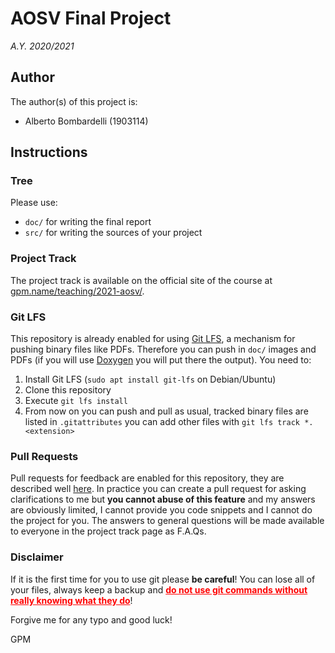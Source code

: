 # AOSV Final Project
_A.Y. 2020/2021_

## Author

The author(s) of this project is:
- Alberto Bombardelli (1903114)

## Instructions
### Tree

Please use:
- `doc/` for writing the final report
- `src/` for writing the sources of your project

### Project Track

The project track is available on the official site of the course at [gpm.name/teaching/2021-aosv/](https://gpm.name/teaching/2021-aosv/).

### Git LFS

This repository is already enabled for using [Git LFS](https://git-lfs.github.com/), a mechanism for pushing binary files like PDFs. Therefore you can push in `doc/` images and PDFs (if you will use [Doxygen](https://github.com/doxygen/doxygen) you will put there the output). You need to:

1. Install Git LFS (`sudo apt install git-lfs` on Debian/Ubuntu)
2. Clone this repository
3. Execute `git lfs install`
4. From now on you can push and pull as usual, tracked binary files are listed in `.gitattributes` you can add other files with `git lfs track *.<extension>`

### Pull Requests

Pull requests for feedback are enabled for this repository, they are described well [here](https://docs.github.com/en/education/manage-coursework-with-github-classroom/leave-feedback-with-pull-requests). In practice you can create a pull request for asking clarifications to me but **you cannot abuse of this feature** and my answers are obviously limited, I cannot provide you code snippets and I cannot do the project for you. The answers to general questions will be made available to everyone in the project track page as F.A.Qs. 

### Disclaimer

If it is the first time for you to use git please **be careful**! You can lose all of your files, always keep a backup and <u style="color:red"><b>do not use git commands without really knowing what they do</u></b>!

Forgive me for any typo and good luck!

GPM
